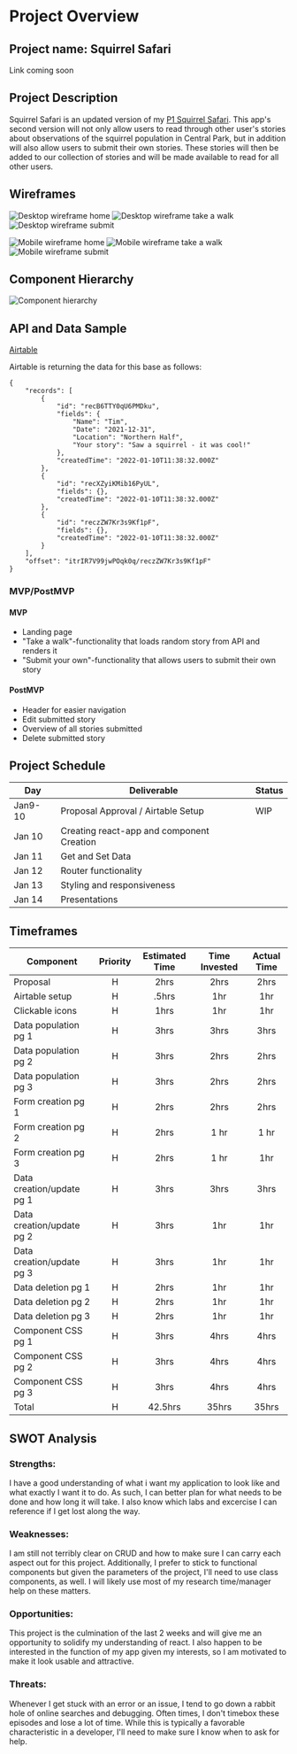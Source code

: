 # Project Overview 

## Project name: Squirrel Safari

Link coming soon

## Project Description

Squirrel Safari is an updated version of my [P1 Squirrel Safari](https://github.com/timhausweiler/p1-squirrel-safari). This app's second version will not only allow users to read through other user's stories about observations of the squirrel population in Central Park, but in addition will also allow users to submit their own stories. These stories will then be added to our collection of stories and will be made available to read for all other users.

## Wireframes

![Desktop wireframe home](https://lh3.googleusercontent.com/pw/AM-JKLX2NpbbVJZUzy0EKVn-LsFcYNTVqNckBBiG23GE3Y60zxwOqULgprbd4G4wWA4GCWdJd9C_2_0twxAsOB_bfQg7wAVkYCUCYbICRATPzXb-hdbazeQi-Ijm0CHuwbZpO1Os72AsK-pDIJW-drMshJF5bw=w1928-h1162-no?authuser=0)
![Desktop wireframe take a walk](https://lh3.googleusercontent.com/pw/AM-JKLXXj6TMjiPl3pNRl4ji_6AIhl_oKZFwIbN5Ry06Zxpw7CE9VJPXanLuqHWKj4r2fne2Ks-IHMeOoPAHFBy1B2aXUL3hWY-r6mt9BI6UzwyAp1Pdnx_3QV5ubh0yA1LtPA1Hr28acbtfOxCs7xYZw3OwkQ=w1926-h1162-no?authuser=0)
![Desktop wireframe submit](https://lh3.googleusercontent.com/pw/AM-JKLW9jQVWhNvQ8E_gam6Yv7jm4KnSFc7OV0r416mWCEn7xTCN6OKgXti2gaAjpDhTXlnrYnub_VQ7jg-880sE8ze20m8TW9G8cr78f9mmI-3wU3a_Ut1-188j7Tdurp-oB8mNSKOb1cHYnwgz8tU56oAexw=w1928-h1164-no?authuser=0)

![Mobile wireframe home](https://lh3.googleusercontent.com/pw/AM-JKLUiCkVL2_teoQiWbcOh3A8xdjELJ8vMrsDdUgRIsKij7bZKL1hKpyiYtgJVfDMR3mlgnCuUUow556S_BE8EJfLIgctWKbXT2Pc4WSuJkxiTk1xqziIdE786n9BPU18XUv3KJmIMlLFd1HctzooEmboDyg=w524-h954-no?authuser=0)
![Mobile wireframe take a walk](https://lh3.googleusercontent.com/pw/AM-JKLXh9ppKI2t-N49Ztq0F_8_BwY2OG7kiuZxMkUPyQ0hRceOIuvbXskPP9UB6y1gviHbD1VO2M2phrNnOVa6fTdiqj1ATEjUboo6IocjAV20aqMym2Vp0Fj1f29GM1sqhRwqMTAWA739vec56cZdvc17MRQ=w522-h952-no?authuser=0)
![Mobile wireframe submit](https://lh3.googleusercontent.com/pw/AM-JKLXSF9-KyftLLYjv4X6FhXe4gt_itnXc9IMBVEHbPttdi2wTMheoDFPTimhyWuLkLIyJ4P7fQDBKdZvbFM0Cfsc-GCv0_Ke7AyrG460NzErpNtyBrUI3tOEkA8E1DEEK2I7ssEI6vQsv15F8nGswIq9emQ=w526-h954-no?authuser=0)


## Component Hierarchy

![Component hierarchy](https://lh3.googleusercontent.com/pw/AM-JKLVgVrfxdbJzwwj_sZmn33g36wqXvrzewrw59pqIQ8jrqxwSHQVQPQj_olz6X5FEyHteUM-pb8Ch7xMLapIyTx9_B_llKHGnKgA23WISvgmQh4ywtzuclc98s-oqXPRXUGZZL1vdpiy1yWkQJVPlqlYGHA=w1274-h662-no?authuser=0)

## API and Data Sample

[Airtable](https://airtable.com/invite/l?inviteId=invEqngm0hclCeYsR&inviteToken=3029fa974c49db8b771dc40c01ef6368683ee7c8bf13dff490146d4515136bdd&utm_source=email) 

Airtable is returning the data for this base as follows:

```
{
    "records": [
        {
            "id": "recB6TTY0qU6PMDku",
            "fields": {
                "Name": "Tim",
                "Date": "2021-12-31",
                "Location": "Northern Half",
                "Your story": "Saw a squirrel - it was cool!"
            },
            "createdTime": "2022-01-10T11:38:32.000Z"
        },
        {
            "id": "recXZyiKMib16PyUL",
            "fields": {},
            "createdTime": "2022-01-10T11:38:32.000Z"
        },
        {
            "id": "reczZW7Kr3s9Kf1pF",
            "fields": {},
            "createdTime": "2022-01-10T11:38:32.000Z"
        }
    ],
    "offset": "itrIR7V99jwPOqk0q/reczZW7Kr3s9Kf1pF"
}
```

### MVP/PostMVP

#### MVP

- Landing page
- "Take a walk"-functionality that loads random story from API and renders it
- "Submit your own"-functionality that allows users to submit their own story

#### PostMVP

- Header for easier navigation
- Edit submitted story
- Overview of all stories submitted
- Delete submitted story

## Project Schedule

| Day      | Deliverable                                | Status   |
| -------- | ------------------------------------------ | -------- |
| Jan9-10  | Proposal Approval / Airtable Setup         | WIP      |
| Jan 10   | Creating react-app and component Creation  |          |
| Jan 11   | Get and Set Data                           |          |
| Jan 12   | Router functionality                       |          |
| Jan 13   | Styling and responsiveness                 |          |
| Jan 14   | Presentations                              |          |

## Timeframes

| Component                 | Priority | Estimated Time | Time Invested | Actual Time |
| ------------------------- | :------: | :------------: | :-----------: | :---------: |
| Proposal                  |    H     |      2hrs      |     2hrs      |    2hrs     |
| Airtable setup            |    H     |     .5hrs      |      1hr      |     1hr     |
| Clickable icons           |    H     |      1hrs      |      1hr      |     1hr     |
| Data population pg 1      |    H     |      3hrs      |     3hrs      |    3hrs     |
| Data population pg 2      |    H     |      3hrs      |     2hrs      |    2hrs     |
| Data population pg 3      |    H     |      3hrs      |     2hrs      |    2hrs     |
| Form creation pg 1        |    H     |      2hrs      |     2hrs      |    2hrs     |
| Form creation pg 2        |    H     |      2hrs      |     1 hr      |    1 hr     |
| Form creation pg 3        |    H     |      2hrs      |     1 hr      |     1hr     |
| Data creation/update pg 1 |    H     |      3hrs      |     3hrs      |    3hrs     |
| Data creation/update pg 2 |    H     |      3hrs      |      1hr      |     1hr     |
| Data creation/update pg 3 |    H     |      3hrs      |      1hr      |     1hr     |
| Data deletion pg 1        |    H     |      2hrs      |      1hr      |     1hr     |
| Data deletion pg 2        |    H     |      2hrs      |      1hr      |     1hr     |
| Data deletion pg 3        |    H     |      2hrs      |      1hr      |     1hr     |
| Component CSS pg 1        |    H     |      3hrs      |     4hrs      |    4hrs     |
| Component CSS pg 2        |    H     |      3hrs      |     4hrs      |    4hrs     |
| Component CSS pg 3        |    H     |      3hrs      |     4hrs      |    4hrs     |
| Total                     |    H     |    42.5hrs     |     35hrs     |    35hrs    |

## SWOT Analysis

### Strengths:

I have a good understanding of what i want my application to look like and what exactly I want it to do. As such, I can better plan for what needs to be done and how long it will take. I also know which labs and excercise I can reference if I get lost along the way.

### Weaknesses:

I am still not terribly clear on CRUD and how to make sure I can carry each aspect out for this project. Additionally, I prefer to stick to functional components but given the parameters of the project, I'll need to use class components, as well. I will likely use most of my research time/manager help on these matters.

### Opportunities:

This project is the culmination of the last 2 weeks and will give me an opportunity to solidify my understanding of react. I also happen to be interested in the function of my app given my interests, so I am motivated to make it look usable and attractive.

### Threats:

Whenever I get stuck with an error or an issue, I tend to go down a rabbit hole of online searches and debugging. Often times, I don't timebox these episodes and lose a lot of time. While this is typically a favorable characteristic in a developer, I'll need to make sure I know when to ask for help.
